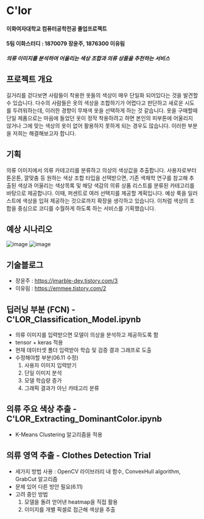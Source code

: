 # C'lor
#### 이화여자대학교 컴퓨터공학전공 졸업프로젝트
#### 5팀 이화스터디 : 1870079 장윤주, 1876300 이유림
___의류 이미지를 분석하여 어울리는 색상 조합과 의류 상품을 추천하는 서비스___

## 프로젝트 개요
길거리를 걷다보면 사람들이 착용한 옷들의 색상이 매우 단일화 되어있다는 것을 발견할 수 있습니다. 다수의 사람들은 옷의 색상을 조합하기가 어렵다고 판단하고 새로운 시도를 두려워하는데, 이러한 경향이 무채색 옷을 선택하게 하는 것 같습니다. 옷을 구매할때 단일 제품으로는 마음에 들었던 옷이 정작 착용하려고 하면 본인의 피부톤에 어울리지 않거나 그에 맞는 색상의 옷이 없어 활용하지 못하게 되는 경우도 많습니다. 이러한 부분을 저희는 해결해보고자 합니다.							
	
## 기획
의류 이미지에서 의류 카테고리를 분류하고 의상의 색상값을 추출합니다. 사용자로부터 톤온톤, 깔맞춤 등 원하는 색상 조합 타입을 선택받으면, 기존 색채학 연구를 참고해 추출된 색상과 어울리는 색상목록 및 해당 색감의 의류 상품 리스트를 분류된 카테고리를 바탕으로 제공합니다. 이때, 퍼센트로 여러 선택지를 제공할 계획입니다. 예상 룩을 일러스트에 색상을 입혀 제공하는 것으로까지 확장을 생각하고 있습니다. 이처럼 색상의 조합을 중심으로 코디를 수월하게 하도록 하는 서비스를 기획했습니다. 							

## 예상 시나리오
![image](https://user-images.githubusercontent.com/68594937/121635989-306f5180-cac2-11eb-8bfc-f93dc987b63c.png)
![image](https://user-images.githubusercontent.com/68594937/121636650-2c8fff00-cac3-11eb-89de-f21d68a55763.png)

## 기술블로그
- 장윤주 : https://jmarble-dev.tistory.com/3
- 이유림 : https://emmee.tistory.com/2

## 딥러닝 부분 (FCN)   -  C'LOR_Classification_Model.ipynb
- 의류 이미지를 입력받으면 모델이 의상을 분석하고 제공하도록 함
- tensor + keras 적용
- 현재 데이터셋 폴더 입력받아 학습 및 검증 결과 그래프로 도출
- 수정해야할 부분(06.11 수정)
  1. 사용자 이미지 입력받기
  2. 단일 이미지 분석
  3. 모델 학습량 증가
  4. 그래픽 결과가 아닌 카테고리 분류

## 의류 주요 색상 추출 - C'LOR_Extracting_DominantColor.ipynb
- K-Means Clustering 알고리즘을 적용

## 의류 영역 추출 - Clothes Detection Trial
- 세가지 방법 사용 : OpenCV 라이브러리 내 함수, ConvexHull algorithm, GrabCut 알고리즘
- 문제 있어 다른 방안 필요(6.11)
- 고려 중인 방법
  1. 모델을 돌려 얻어낸 heatmap을 직접 활용
  2. 이미지를 개별 픽셀로 접근해 색상을 추출
